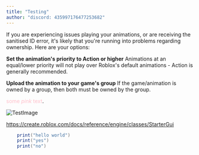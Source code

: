 ```yaml
---
title: "Testing"
author: "discord: 435997176477253682"
---
```


If you are experiencing issues playing your animations, or are receiving the sanitised ID error, it's likely that you're running into problems regarding ownership. Here are your options:

**Set the animation's priority to Action or higher**
Animations at an equal/lower priority will not play over Roblox's default animations - Action is generally recommended.

**Upload the animation to your game's group**
If the game/animation is owned by a group, then both must be owned by the group.

<span style="color:pink">some _pink_ text</span>.

![TestImage](https://media.discordapp.net/attachments/1109998215836737629/1283238324924059719/image.png?ex=66e83312&is=66e6e192&hm=83e9c4f61a31cee8140e11b1dc58993cbe0815eca5cf7b9b3f36bd601fccd785&=&format=webp&quality=lossless&width=412&height=410)

https://create.roblox.com/docs/reference/engine/classes/StarterGui

```lua
    print("hello world")
    print("yes")
    print("no")
```
